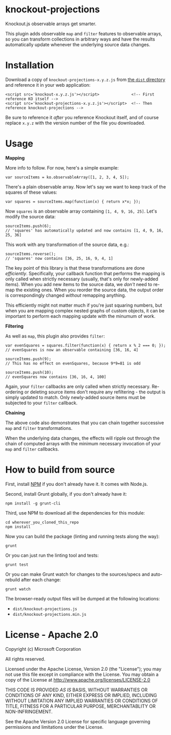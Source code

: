 knockout-projections
============

Knockout.js observable arrays get smarter.

This plugin adds observable `map` and `filter` features to observable arrays, so you can transform collections in arbitrary ways and have the results automatically update whenever the underlying source data changes.

Installation
============

Download a copy of `knockout-projections-x.y.z.js` from [the `dist` directory](https://github.com/SteveSanderson/knockout-projections/tree/master/dist) and reference it in your web application:

    <script src='knockout-x.y.z.js'></script>              <!-- First reference KO itself -->
    <script src='knockout-projections-x.y.z.js'></script>  <!-- Then reference knockout-projections -->

Be sure to reference it *after* you reference Knockout itself, and of course replace `x.y.z` with the version number of the file you downloaded.

Usage
=====

**Mapping**

More info to follow. For now, here's a simple example:

    var sourceItems = ko.observableArray([1, 2, 3, 4, 5]);

There's a plain observable array. Now let's say we want to keep track of the squares of these values:

    var squares = sourceItems.map(function(x) { return x*x; });
   
Now `squares` is an observable array containing `[1, 4, 9, 16, 25]`. Let's modify the source data:

    sourceItems.push(6);
    // 'squares' has automatically updated and now contains [1, 4, 9, 16, 25, 36]
    
This work with any transformation of the source data, e.g.:

    sourceItems.reverse();
    // 'squares' now contains [36, 25, 16, 9, 4, 1]
    
The key point of this library is that these transformations are done *efficiently*. Specifically, your callback
function that performs the mapping is only called when strictly necessary (usually, that's only for newly-added
items). When you add new items to the source data, we *don't* need to re-map the existing ones. When you reorder
the source data, the output order is correspondingly changed *without* remapping anything.

This efficiently might not matter much if you're just squaring numbers, but when you are mapping complex nested
graphs of custom objects, it can be important to perform each mapping update with the minumum of work.

**Filtering**

As well as `map`, this plugin also provides `filter`:

    var evenSquares = squares.filter(function(x) { return x % 2 === 0; });
    // evenSquares is now an observable containing [36, 16, 4]

    sourceItems.push(9);
    // This has no effect on evenSquares, because 9*9=81 is odd

    sourceItems.push(10);
    // evenSquares now contains [36, 16, 4, 100]

Again, your `filter` callbacks are only called when strictly necessary. Re-ordering or deleting source items don't
require any refiltering - the output is simply updated to match. Only newly-added source items must be subjected
to your `filter` callback.

**Chaining**

The above code also demonstrates that you can chain together successive `map` and `filter` transformations.

When the underlying data changes, the effects will ripple out through the chain of computed arrays with the
minimum necessary invocation of your `map` and `filter` callbacks.

How to build from source
========================

First, install [NPM](https://npmjs.org/) if you don't already have it. It comes with Node.js.

Second, install Grunt globally, if you don't already have it:

    npm install -g grunt-cli

Third, use NPM to download all the dependencies for this module:

    cd wherever_you_cloned_this_repo
    npm install

Now you can build the package (linting and running tests along the way):

    grunt
    
Or you can just run the linting tool and tests:

    grunt test
    
Or you can make Grunt watch for changes to the sources/specs and auto-rebuild after each change:
    
    grunt watch
    
The browser-ready output files will be dumped at the following locations:

 * `dist/knockout-projections.js`
 * `dist/knockout-projections.min.js`

License - Apache 2.0
====================

Copyright (c) Microsoft Corporation

All rights reserved.

Licensed under the Apache License, Version 2.0 (the "License"); you may not use this file except in compliance with the License. You may obtain a copy of the License at http://www.apache.org/licenses/LICENSE-2.0 

THIS CODE IS PROVIDED *AS IS* BASIS, WITHOUT WARRANTIES OR CONDITIONS OF ANY KIND, EITHER EXPRESS OR IMPLIED, INCLUDING WITHOUT LIMITATION ANY IMPLIED WARRANTIES OR CONDITIONS OF TITLE, FITNESS FOR A PARTICULAR PURPOSE, MERCHANTABLITY OR NON-INFRINGEMENT.

See the Apache Version 2.0 License for specific language governing permissions and limitations under the License.
